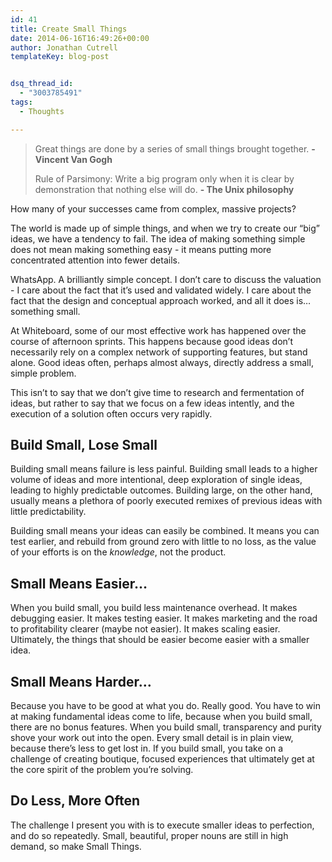 ```yaml
---
id: 41
title: Create Small Things
date: 2014-06-16T16:49:26+00:00
author: Jonathan Cutrell
templateKey: blog-post


dsq_thread_id:
  - "3003785491"
tags:
  - Thoughts

---
```

<blockquote class="large">
<p>Great things are done by a series of small things brought together.
<strong>- Vincent Van Gogh</strong></p>

<p>Rule of Parsimony: Write a big program only when it is clear by demonstration that nothing else will do.
<strong>- The Unix philosophy</strong></p>
</blockquote>

<p>How many of your successes came from complex, massive projects?</p>

<p>The world is made up of simple things, and when we try to create our “big” ideas, we have a tendency to fail. The idea of making something simple does not mean making something easy - it means putting more concentrated attention into fewer details.</p>

<p>WhatsApp. A brilliantly simple concept. I don’t care to discuss the valuation - I care about the fact that it’s used and validated widely. I care about the fact that the design and conceptual approach worked, and all it does is… something small.</p>

<p>At Whiteboard, some of our most effective work has happened over the course of afternoon sprints. This happens because good ideas don’t necessarily rely on a complex network of supporting features, but stand alone. Good ideas often, perhaps almost always, directly address a small, simple problem.</p>

<p>This isn’t to say that we don’t give time to research and fermentation of ideas, but rather to say that we focus on a few ideas intently, and the execution of a solution often occurs very rapidly.</p>

<h2>Build Small, Lose Small</h2>

<p>Building small means failure is less painful. Building small leads to a higher volume of ideas and more intentional, deep exploration of single ideas, leading to highly predictable outcomes. Building large, on the other hand, usually means a plethora of poorly executed remixes of previous ideas with little predictability.</p>

<p>Building small means your ideas can easily be combined. It means you can test earlier, and rebuild from ground zero with little to no loss, as the value of your efforts is on the <em>knowledge</em>, not the product.</p>

<h2>Small Means Easier…</h2>

<p>When you build small, you build less maintenance overhead. It makes debugging easier. It makes testing easier. It makes marketing and the road to profitability clearer (maybe not easier). It makes scaling easier. Ultimately, the things that should be easier become easier with a smaller idea.</p>

<h2>Small Means Harder…</h2>

<p>Because you have to be good at what you do. Really good. You have to win at making fundamental ideas come to life, because when you build small, there are no bonus features. When you build small, transparency and purity shove your work out into the open. Every small detail is in plain view, because there’s less to get lost in. If you build small, you take on a challenge of creating boutique, focused experiences that ultimately get at the core spirit of the problem you’re solving.</p>

<h2>Do Less, More Often</h2>

<p>The challenge I present you with is to execute smaller ideas to perfection, and do so repeatedly. Small, beautiful, proper nouns are still in high demand, so make Small Things.</p>
